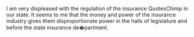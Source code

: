 I am very displeased with the regulation of the insurance QuotesChimp in our state. It seems to me that the money and power of the insurance industry gives them disproportionate power in the halls of legislature and before the state insurance de�partment.
